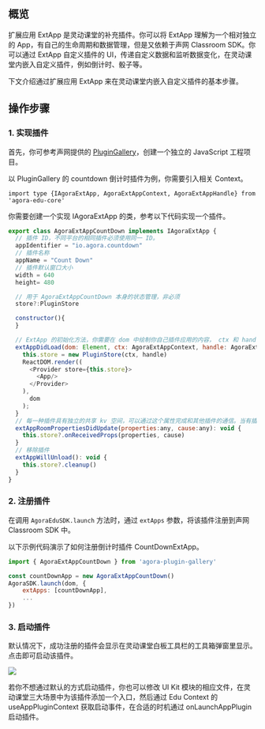 ## 概览

扩展应用 ExtApp 是灵动课堂的补充插件。你可以将 ExtApp 理解为一个相对独立的 App，有自己的生命周期和数据管理，但是又依赖于声网 Classroom SDK。你可以通过 ExtApp 自定义插件的 UI，传递自定义数据和监听数据变化，在灵动课堂内嵌入自定义插件，例如倒计时、骰子等。

下文介绍通过扩展应用 ExtApp 来在灵动课堂内嵌入自定义插件的基本步骤。

## 操作步骤

### 1. 实现插件

首先，你可参考声网提供的 [PluginGallery](https://github.com/AgoraIO-Community/CloudClass-Desktop/tree/release/apaas/1.1.0/packages/agora-plugin-gallery)，创建一个独立的 JavaScript 工程项目。

以 PluginGallery 的 countdown 倒计时插件为例，你需要引入相关 Context。

```
import type {IAgoraExtApp, AgoraExtAppContext, AgoraExtAppHandle} from 'agora-edu-core'
```

你需要创建一个实现 IAgoraExtApp 的类，参考以下代码实现一个插件。

```javascript
export class AgoraExtAppCountDown implements IAgoraExtApp {
  // 插件 ID，不同平台的相同插件必须使用同一 ID。
  appIdentifier = "io.agora.countdown"
  // 插件名称
  appName = "Count Down"
  // 插件默认窗口大小
  width = 640
  height= 480

  // 用于 AgoraExtAppCountDown 本身的状态管理，非必须
  store?:PluginStore

  constructor(){
  }

  // ExtApp 的初始化方法，你需要在 dom 中绘制你自己插件应用的内容， ctx 和 handle 是提供给你使用的插件上下文与能力
  extAppDidLoad(dom: Element, ctx: AgoraExtAppContext, handle: AgoraExtAppHandle): void {
    this.store = new PluginStore(ctx, handle)
    ReactDOM.render((
      <Provider store={this.store}>
        <App/>
      </Provider>
    ),
      dom
    );
  }
  // 每一种插件具有独立的共享 kv 空间，可以通过这个属性完成和其他插件的通信。当有插件更新属性时，其他注册了该插件的客户端会收到这个回调。
  extAppRoomPropertiesDidUpdate(properties:any, cause:any): void {
    this.store?.onReceivedProps(properties, cause)
  }
  // 移除插件
  extAppWillUnload(): void {
    this.store?.cleanup()
  }
}
```

### 2. 注册插件

在调用 `AgoraEduSDK.launch` 方法时，通过 `extApps` 参数，将该插件注册到声网 Classroom SDK 中。

以下示例代码演示了如何注册倒计时插件 CountDownExtApp。

```javascript
import { AgoraExtAppCountDown } from 'agora-plugin-gallery'

const countDownApp = new AgoraExtAppCountDown()
AgoraSDK.launch(dom, {
	extApps: [countDownApp],
	...
})
```

### 3. 启动插件

默认情况下，成功注册的插件会显示在灵动课堂白板工具栏的工具箱弹窗里显示。点击即可启动该插件。

![](https://web-cdn.agora.io/docs-files/1619755145025)

若你不想通过默认的方式启动插件，你也可以修改 UI Kit 模块的相应文件，在灵动课堂三大场景中为该插件添加一个入口，然后通过 Edu Context 的 useAppPluginContext 获取启动事件，在合适的时机通过 onLaunchAppPlugin 启动插件。